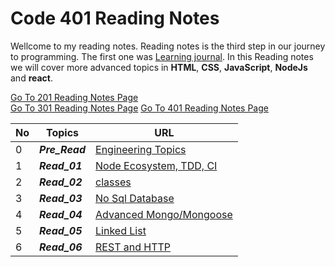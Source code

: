 # Code 401 Reading Notes
Wellcome to my reading notes. Reading notes is the third step in our journey to programming. The first one was [Learning journal](https://ahmadhirthani.github.io/learning-journal/).
In this Reading notes we will cover more advanced topics in **HTML**, **CSS**, **JavaScript**, **NodeJs** and **react**. 

[Go To 201 Reading Notes Page](https://ahmadhirthani.github.io/reading-notes/201notes)  
[Go To 301 Reading Notes Page](https://ahmadhirthani.github.io/reading-notes/301notes)
[Go To 401 Reading Notes Page](https://ahmadhirthani.github.io/reading-notes/401notes)

**No** | **Topics** | **URL**
--- | --- | ---
0   | *__Pre_Read__* | [Engineering Topics](https://ahmadhirthani.github.io/reading-notes/401notes/class-00)
1   | *__Read_01__* | [Node Ecosystem, TDD, CI](https://ahmadhirthani.github.io/reading-notes/401notes/class-01)
2   | *__Read_02__* | [classes](https://ahmadhirthani.github.io/reading-notes/401notes/class-02)
3   | *__Read_03__* | [No Sql Database](https://ahmadhirthani.github.io/reading-notes/401notes/class-03)
4   | *__Read_04__* | [Advanced Mongo/Mongoose](https://ahmadhirthani.github.io/reading-notes/401notes/class-04)
5   | *__Read_05__* | [Linked List](https://ahmadhirthani.github.io/reading-notes/401notes/class-05)
6   | *__Read_06__* | [REST and HTTP](https://ahmadhirthani.github.io/reading-notes/401notes/class-06)





















